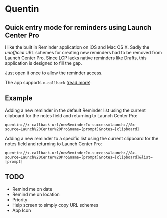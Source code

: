 # Quentin

## Quick entry mode for reminders using Launch Center Pro

I like the built in Reminder application on iOS and Mac OS X. Sadly the *unofficial* URL schemes for creating new reminders had to be removed from Launch Center Pro. Since LCP lacks native reminders like Drafts, this application is designed to fill the gap. 

Just open it once to allow the reminder access. 

The app supports `x-callback` ([read more](http://x-callback-url.com/))

## Example

Adding a new reminder in the default Reminder list using the current clipboard for the notes field and returning to Launch Center Pro:

	quentin://x-callback-url/newReminder?x-success=launch://&x-source=Launch%20Center%20Pro&name=[prompt]&notes=[clipboard]
	
Adding a new reminder to a specific list using the current clipboard for the notes field and returning to Launch Center Pro:

	quentin://x-callback-url/newReminder?x-success=launch://&x-source=Launch%20Center%20Pro&name=[prompt]&notes=[clipboard]&list=[prompt]
	
	
## TODO

- Remind me on date
- Remind me on location
- Priority
- Help screen to simply copy URL schemes
- App Icon